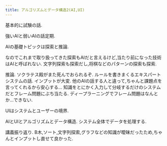 ```yaml
---
title: アルゴリズムとデータ構造2(AI,UI)
---
```


基本的に試験の話.

強いAIと弱いAIの話定期.

AIの基礎トピックは探索と推論.

なのでこれまで取り扱ってきた探索もAIだと言えるけど,当たり前になった技術はAIと呼ばれない.
文字列探索も探索だし,将棋などのパターンの探索も探索.

推論.
ソクラテス殿がまた死んでおられるぞ.
ルールを書きまくるエキスパートシステムの話.
インプットが大変.
他のAIの話する人と違って,ちゃんと課題点を言ってくれるから安心する…
知識をとにかく入力して分岐するだけのシステムだとフレーム問題にぶち当たる.
ディープラーニングでフレーム問題はなんとか…できない.

UIはシステムとユーザーの境界.

AIとUIとアルゴリズムとデータ構造.
システム全体でデータを処理する.

講義振り返り.
B木,ソート,文字列探索,グラフなどの知識が曖昧だったため,ちゃんとインプットし直せて良かった.
